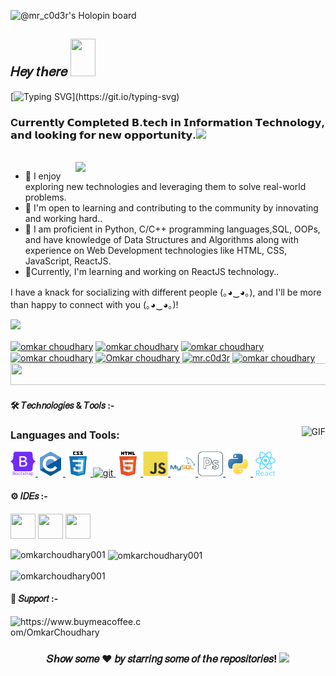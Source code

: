 ![@mr_c0d3r's Holopin board](https://www.jotform.com/blog/wp-content/uploads/2015/12/html-5-banner-1920x500.jpg)
<h2> 𝐻𝑒𝑦 𝑡ℎ𝑒𝑟𝑒 <img src="https://media.giphy.com/media/QX1OLGwOdE2X5kjn9w/giphy.gif" height="60" width="40"></h2>
<!-- <h3 style=font-family: 'Fuzzy Bubbles', cursive;>𝐼'𝑚 Omkar Choudhary!<img src="https://media.giphy.com/media/mGcNjsfWAjY5AEZNw6/giphy.gif" width="50"></h3> -->
<!-- <img src="https://media.giphy.com/media/mGcNjsfWAjY5AEZNw6/giphy.gif" width="50"> -->

[![Typing SVG](https://readme-typing-svg.herokuapp.com?color=FFD4B2&lines=𝐼'𝑚+OmkarChoudhary!)](https://git.io/typing-svg)

<h3> C𝘂𝗿𝗿𝗲𝗻𝘁𝗹𝘆 𝗖𝗼𝗺𝗽𝗹𝗲𝘁𝗲𝗱 𝗕.𝘁𝗲𝗰𝗵 𝗶𝗻 𝗜𝗻𝗳𝗼𝗿𝗺𝗮𝘁𝗶𝗼𝗻 𝗧𝗲𝗰𝗵𝗻𝗼𝗹𝗼𝗴𝘆, 𝗮𝗻𝗱 𝗹𝗼𝗼𝗸𝗶𝗻𝗴 𝗳𝗼𝗿 𝗻𝗲𝘄 𝗼𝗽𝗽𝗼𝗿𝘁𝘂𝗻𝗶𝘁𝘆.<img src="https://media.giphy.com/media/VgCDAzcKvsR6OM0uWg/giphy.gif" width="50"> </h3><br>

<img align='right' src="https://media.giphy.com/media/SEiFq3e1S4xyQGzird/giphy.gif" width="400">
<!-- <img align='right' src="https://media.giphy.com/media/7G9YhMtnt2FQR9Sscd/giphy.gif" width="400"> -->

<!-- 
- 🎓 I'm currently learning - Backend Web Development//fsymbols.com
- 🤿 I'm looking forward to collaborate on topics related to - DSA , Web Development , Python , Java , C/C++
- 🐞 Fun Fact -: Code is like humor. When you have to explain it , it's bad -->
<ul>
<li>📌 I enjoy exploring new technologies and leveraging them to solve real-world problems.</li>
<li>📌 I'm open to learning and contributing to the community by innovating and working hard..</li>
<li>📌 I am proficient in Python, C/C++ programming languages,SQL, OOPs, and have knowledge of Data Structures and Algorithms along with experience on Web Development technologies like HTML, CSS, JavaScript, ReactJS.</li>
<li>📌Currently, I'm learning and working on ReactJS technology..</li>
</ul>

<!-- https://assets5.lottiefiles.com/packages/lf20_tsdnk8ut.json -->
I have a knack for socializing with different people (｡◕‿◕｡), and I'll be more than happy to connect with you (｡◕‿◕｡)!
<br>
<!-- (｡◕‿◕｡) I ℎ𝑎𝑣𝑒 𝑎 𝑘𝑛𝑎𝑐𝑘 𝑜𝑓 𝑠𝑜𝑐𝑖𝑎𝑙𝑖𝑧𝑖𝑛𝑔 𝑤𝑖𝑡ℎ 𝑑𝑖𝑓𝑓𝑒𝑟𝑒𝑛𝑡 𝑝𝑒𝑜𝑝𝑙𝑒, 𝑎𝑛𝑑 𝑤𝑖𝑙𝑙 𝑏𝑒 𝑚𝑜𝑟𝑒 𝑡ℎ𝑎𝑛 ℎ𝑎𝑝𝑝𝑦 𝑡𝑜 𝑐𝑜𝑛𝑛𝑒𝑐𝑡 𝑤𝑖𝑡ℎ 𝑦𝑜𝑢 (｡◕‿◕｡) -->
  
<img src="https://media.giphy.com/media/7xWWnhbzGtpwEcbYvP/giphy.gif" width="100">

<p align="left">
<a href="https://www.linkedin.com/in/omkar-choudhary/" target="blank"><img align="center" src="https://cdn1.iconfinder.com/data/icons/logotypes/32/square-linkedin-256.png" alt="omkar choudhary" height="31" width="31" /></a>
<a href="https://www.instagram.com/" target="blank"><img align="center" src="https://cdn-icons-png.flaticon.com/512/2111/2111336.png" alt="omkar choudhary" height="31" width="31" /></a>
<a href="https://twitter.com/" target="blank"><img align="center" src="https://cdn-icons-png.flaticon.com/512/3256/3256013.png" alt="omkar choudhary" height="31" width="31" /></a>
<a href="https://www.hackerrank.com/omkarchy27" target="blank"><img align="center" src="https://img.icons8.com/external-tal-revivo-tritone-tal-revivo/512/external-hackerrank-is-a-technology-company-that-focuses-on-competitive-programming-logo-tritone-tal-revivo.png" alt="omkar choudhary" height="31" width="31" /></a>
<a href="https://www.codechef.com/" target="blank"><img align="center" src="https://img.icons8.com/ios/512/codechef.png" alt="Omkar choudhary" height="31" width="31" /></a>
<a href="https://codeforces.com/profile/mr.c0d3r" target="blank"><img align="center" src="https://img.icons8.com/external-tal-revivo-filled-tal-revivo/512/external-codeforces-programming-competitions-and-contests-programming-community-logo-filled-tal-revivo.png" alt="mr.c0d3r" height="31" width="31" /></a>
<a href="https://leetcode.com/omkarchoudhary001/" target="blank"><img align="center" src="https://img.icons8.com/external-tal-revivo-tritone-tal-revivo/512/external-level-up-your-coding-skills-and-quickly-land-a-job-logo-tritone-tal-revivo.png" alt="omkar choudhary" height="31" width="31" /></a>
<!--<a href="https://auth.geeksforgeeks.org/user/omkarci79z" target="blank"><img align="center" src="https://icons-for-free.com/iconfiles/png/512/geeksforgeeks-1324440162314212381.png" alt="@omkar_choudhary" height="35" width="31" /></a>
  
  
</br>
<br> 
<p>
    <align="center"> <img src="https://komarev.com/ghpvc/?username=SR-Sunny-Raj&label=Visitors%20&color=0e75b6&style=plastic" alt="omkar choudhary" />
</p>
<!-- <img src="https://github.com/KKhushhalR2405/Bio/blob/master/border.gif" width="1100px" height="10px"></h2> -->
<!-- <img src="https://i.imgur.com/4M7IWwP.gif" width="1100px" height="2px"></h2> -->
<img src="https://agenda.infn.it/event/20813/images/6201-giphy.gif" style="height:35px; width:1100px;"></h2>

<!-- #### 🛠️ Technologies & Tools :- -->
<h4> 🛠️ 𝑇𝑒𝑐ℎ𝑛𝑜𝑙𝑜𝑔𝑖𝑒𝑠 & 𝑇𝑜𝑜𝑙𝑠 :- </h4>
<img align="right" alt="GIF" height="300px" src="https://media.giphy.com/media/xT9IgzoKnwFNmISR8I/giphy.gif" />
<!-- <p float="left">
<img src="https://img.icons8.com/color/64/c-programming.png"/>
<img src="https://img.icons8.com/color/64/c-plus-plus-logo.png"/>
<img src="https://img.icons8.com/color/64/java-coffee-cup-logo--v1.png"/>
<img src="https://img.icons8.com/color/64/python.png"/>
<br>
<img src="https://img.icons8.com/color/64/html-5--v1.png"/>
<img src="https://img.icons8.com/color/64/css3.png"/>
<img src="https://img.icons8.com/color/64/javascript--v1.png"/>
<img src="https://img.icons8.com/color/64/nodejs.png"/>
</p> -->
<h3 align="left">Languages and Tools:</h3>
<p align="left"> <a href="https://getbootstrap.com" target="_blank" rel="noreferrer"> <img src="https://raw.githubusercontent.com/devicons/devicon/master/icons/bootstrap/bootstrap-plain-wordmark.svg" alt="bootstrap" width="40" height="40"/> </a> <a href="https://www.cprogramming.com/" target="_blank" rel="noreferrer"> <img src="https://raw.githubusercontent.com/devicons/devicon/master/icons/c/c-original.svg" alt="c" width="40" height="40"/> </a> <a href="https://www.w3schools.com/css/" target="_blank" rel="noreferrer"> <img src="https://raw.githubusercontent.com/devicons/devicon/master/icons/css3/css3-original-wordmark.svg" alt="css3" width="40" height="40"/> </a> <a href="https://git-scm.com/" target="_blank" rel="noreferrer"> <img src="https://www.vectorlogo.zone/logos/git-scm/git-scm-icon.svg" alt="git" width="40" height="40"/> </a> <a href="https://www.w3.org/html/" target="_blank" rel="noreferrer"> <img src="https://raw.githubusercontent.com/devicons/devicon/master/icons/html5/html5-original-wordmark.svg" alt="html5" width="40" height="40"/> </a> <a href="https://developer.mozilla.org/en-US/docs/Web/JavaScript" target="_blank" rel="noreferrer"> <img src="https://raw.githubusercontent.com/devicons/devicon/master/icons/javascript/javascript-original.svg" alt="javascript" width="40" height="40"/> </a> <a href="https://www.mysql.com/" target="_blank" rel="noreferrer"> <img src="https://raw.githubusercontent.com/devicons/devicon/master/icons/mysql/mysql-original-wordmark.svg" alt="mysql" width="40" height="40"/> </a> <a href="https://www.photoshop.com/en" target="_blank" rel="noreferrer"> <img src="https://raw.githubusercontent.com/devicons/devicon/master/icons/photoshop/photoshop-line.svg" alt="photoshop" width="40" height="40"/> </a> <a href="https://www.python.org" target="_blank" rel="noreferrer"> <img src="https://raw.githubusercontent.com/devicons/devicon/master/icons/python/python-original.svg" alt="python" width="40" height="40"/> </a> <a href="https://reactjs.org/" target="_blank" rel="noreferrer"> <img src="https://raw.githubusercontent.com/devicons/devicon/master/icons/react/react-original-wordmark.svg" alt="react" width="40" height="40"/> </a> </p>


<!-- #### ⚙ IDEs :- -->
<h4> ⚙ 𝐼𝐷𝐸𝑠 :-</h4>
<p float="left">
<!-- <img src="https://img.icons8.com/color/45/000000/pycharm.png"/> -->
<img src="https://img.icons8.com/color/512/pycharm.png" width="40" height="40" />
<!-- <img src="https://img.icons8.com/color/45/000000/intellij-idea.png"/> -->
<img src="https://img.icons8.com/color/512/intellij-idea.png" width="40" height="40" />
<!-- <img src="https://img.icons8.com/fluent/45/000000/visual-studio-code-2019.png"/> -->
<img src="https://img.icons8.com/color/512/visual-studio-code-2019.png" width="40" height="40" />
</p>

<p><img align="left" src="https://github-readme-stats.vercel.app/api/top-langs?username=omkarchoudhary001&theme=calm&line_height=10&langs_count=8&layout=compact" alt="omkarchoudhary001"/></p>

<p>&nbsp;<img align="center" src="https://github-readme-stats.vercel.app/api?username=omkarchoudhary001&show_icons=true&theme=calm&line_height=27" alt="omkarchoudhary001" /></p>

<p><img align="center" src="https://github-readme-streak-stats.herokuapp.com/?user=omkarchoudhary001&theme=dracula&area=true" alt="omkarchoudhary001"/></p>


<!-- <p align="center">
  <img src="https://activity-graph.herokuapp.com/graph?username=&theme=dracula&bg_color=ffffff00&color=878787&line=296dda&point=ffffff00&area=true&hide_border=true">
</p> -->

<!-- <p align="center">

</p> -->

<!-- <p align="center">
<img src="https://github-readme-activity-graph.cyclic.app/graph?username=SR-omkarchoudhary&theme=dracula&bg_color=ffffff00&color=878787&line=296dda&point=ffffff00&area=true&hide_border=true">
</p> -->

<!-- [![Readme Card](https://github-readme-stats.vercel.app/api/pin/?username=&repo=Hacktoberfest2022-for-everyone&show_owner=true&theme=gruvbox_light)](https://github.com/omkarchoudhary/Hacktoberfest2022-for-everyone) -->
  
<!-- #### 🔰 Support :- -->
<h4> 🔰 𝑆𝑢𝑝𝑝𝑜𝑟𝑡 :-</h4>
<p float="left">
<a href="https://www.buymeacoffee.com/omkarchoudhary"> <img align="left" src="https://cdn.buymeacoffee.com/buttons/v2/default-yellow.png" height="50" width="210" alt="https://www.buymeacoffee.com/OmkarChoudhary" /></a></p><br><br>

<h3 align="center">
<!-- Show some ❤️ by starring some of the repositories! -->
𝑆ℎ𝑜𝑤 𝑠𝑜𝑚𝑒 ❤️ 𝑏𝑦 𝑠𝑡𝑎𝑟𝑟𝑖𝑛𝑔 𝑠𝑜𝑚𝑒 𝑜𝑓 𝑡ℎ𝑒 𝑟𝑒𝑝𝑜𝑠𝑖𝑡𝑜𝑟𝑖𝑒𝑠!
<img src="https://emojis.slackmojis.com/emojis/images/1588315024/8823/hyperkitty.gif?1588315024" width="30"></h3>
